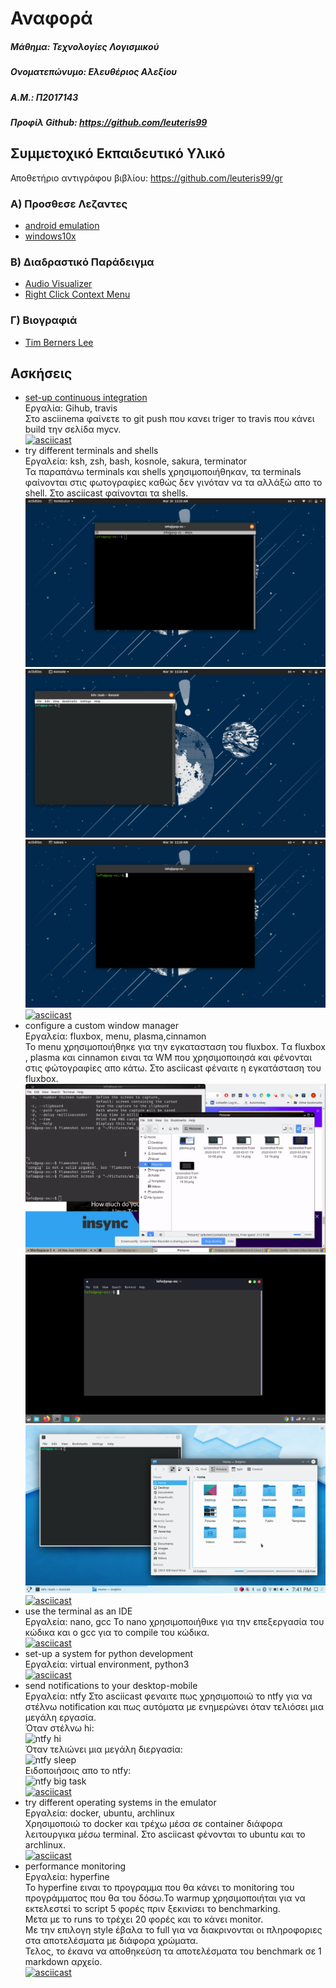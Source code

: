 # Αναφορά
##### Μάθημα: Τεχνολογίες Λογισμικού
##### Ονοματεπώνυμο: Ελευθέριος Αλεξίου
##### Α.Μ.: Π2017143
##### Προφίλ Github: https://github.com/leuteris99

## Συμμετοχικό Eκπαιδευτικό Yλικό
Αποθετήριο  αντιγράφου βιβλίου: https://github.com/leuteris99/gr
### Α) Προσθεσε Λεζαντες
- [android emulation](https://github.com/leuteris99/gr/blob/p2017143/_gallery/android-emulation.md)
- [windows10x](https://github.com/leuteris99/gr/blob/p2017143/_gallery/windows10x.md)

### B) Διαδραστικό Παράδειγμα
- [Audio Visualizer](https://github.com/leuteris99/gr/blob/p2017143/_remix/Audio-Visualizer.md)
- [Right Click Context Menu](https://github.com/leuteris99/gr/blob/p2017143/_remix/Right-Click-Context.md)

### Γ) Βιογραφιά
- [Tim Berners Lee](https://github.com/leuteris99/gr/blob/p2017143/_biography/timbl.md)

## Ασκήσεις
- [set-up continuous integration](https://github.com/leuteris99/mycv)  
Εργαλία: Gihub, travis  
Στο asciinema φαίνετε το git push που κανει triger το travis που κάνει build την σελίδα mycv.  
[![asciicast](https://asciinema.org/a/335485.svg)](https://asciinema.org/a/335485)
- try different terminals and shells  
Εργαλεία: ksh, zsh, bash, kosnole, sakura, terminator  
Τα παραπάνω terminals και shells χρησιμοποιήθηκαν, τα terminals φαίνονται στις φωτογραφίες καθώς δεν γινόταν να τα αλλάξώ απο το shell. Στο asciicast φαίνονται τα shells.  
![terminator](terminator.png)  
![konsole](konsole.png)  
![sakura](sakura.png)  
[![asciicast](https://asciinema.org/a/314819.svg)](https://asciinema.org/a/314819)
- configure a custom window manager  
Εργαλεία: fluxbox, menu, plasma,cinnamon  
Το menu χρησιμοποιήθηκε για την εγκατασταση του fluxbox. Tα fluxbox , plasma και cinnamon ειναι τα WM που χρησιμοποιησά και φένονται στις φώτογραφίες απο κάτω. Στο asciicast φέναιτε η εγκατάσταση του fluxbox.  
![fluxbox](fluxbox.png)  
![cinnamon](cinnamon.png)
![plasma](plasma.png)
[![asciicast](https://asciinema.org/a/314577.svg)](https://asciinema.org/a/314577)
- use the terminal as an IDE  
Εργαλεία: nano, gcc
Το nano χρησιμοποιήθικε για την επεξεργασία του κώδικα και ο gcc για το compile του κώδικα.  
[![asciicast](https://asciinema.org/a/334681.svg)](https://asciinema.org/a/334681)
- set-up a system for python development  
Εργαλεία: virtual environment, python3  
[![asciicast](https://asciinema.org/a/335227.svg)](https://asciinema.org/a/335227)
- send notifications to your desktop-mobile  
Εργαλεία: ntfy
Στο asciicast φεναιτε πως χρησιμοποιώ το ntfy για να στέλνω notification και πως αυτόματα με ενημερώνει όταν τελιόσει μια μεγάλη εργασία.  
Όταν στέλνω hi:  
![ntfy hi](ntfihi.png)  
Όταν τελιώνει μια μεγάλη διεργασία:  
![ntfy sleep](ntfisleep.png)  
Ειδοποιήσοις απο το ntfy:  
![ntfy big task](ntfibigtask.png)  
[![asciicast](https://asciinema.org/a/335488.svg)](https://asciinema.org/a/335488)
- try different operating systems in the emulator  
Εργαλεία: docker, ubuntu, archlinux  
Χρησιμοποιώ το docker και τρέχω μέσα σε container διάφορα λειτουργικα μέσω terminal. Στο asciicast φένονται το ubuntu και το archlinux.  
[![asciicast](https://asciinema.org/a/335263.svg)](https://asciinema.org/a/335263)
- performance monitoring  
Εργαλεία: hyperfine  
To hyperfine ειναι το προγραμμα που θα κάνει το monitoring του προγράμματος που θα του δόσω.Το warmup χρησιμοποιήται για να εκτελεστεί το script 5 φορές πριν ξεκινίσει το benchmarking.  
Μετα με το runs το τρέχει 20 φορές και το κάνει monitor.  
Με την επιλογη style έβαλα το full για να διακρινονται οι πληροφοριες στα αποτελέσματα με διάφορα χρώματα.  
Τελος, το έκανα να αποθηκεύση τα αποτελέσματα του benchmark σε 1 markdown αρχείο.  
[![asciicast](https://asciinema.org/a/335510.svg)](https://asciinema.org/a/335510)
